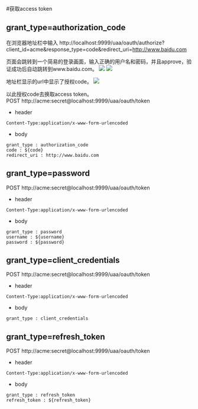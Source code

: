 #获取access token

## grant_type=authorization_code

在浏览器地址栏中输入
http://localhost:9999/uaa/oauth/authorize?client_id=acme&response_type=code&redirect_uri=http://www.baidu.com

页面会跳转到一个简易的登录画面，输入正确的用户名和密码，并且approve，验证成功后自动跳转到www.baidu.com。
![](https://raw.githubusercontent.com/gavin-guo/spring-cloud-demo/master/oauth2-service/example-images/auth-1.png)
![](https://raw.githubusercontent.com/gavin-guo/spring-cloud-demo/master/oauth2-service/example-images/auth-2.png)

地址栏显示的url中显示了授权code。
![](https://raw.githubusercontent.com/gavin-guo/spring-cloud-demo/master/oauth2-service/example-images/auth-3.png)

以此授权code去换取access token。  
POST http://acme:secret@localhost:9999/uaa/oauth/token
- header
```
Content-Type:application/x-www-form-urlencoded
```

- body
```
grant_type : authorization_code
code : ${code}
redirect_uri : http://www.baidu.com
```

## grant_type=password

POST http://acme:secret@localhost:9999/uaa/oauth/token
- header
```
Content-Type:application/x-www-form-urlencoded
```

- body
```
grant_type : password
username : ${username}
password : ${password}
```

## grant_type=client_credentials

POST http://acme:secret@localhost:9999/uaa/oauth/token
- header
```
Content-Type:application/x-www-form-urlencoded
```

- body
```
grant_type : client_credentials
```

## grant_type=refresh_token

POST http://acme:secret@localhost:9999/uaa/oauth/token
- header
```
Content-Type:application/x-www-form-urlencoded
```

- body
```
grant_type : refresh_token
refresh_token : ${refresh_token}
```